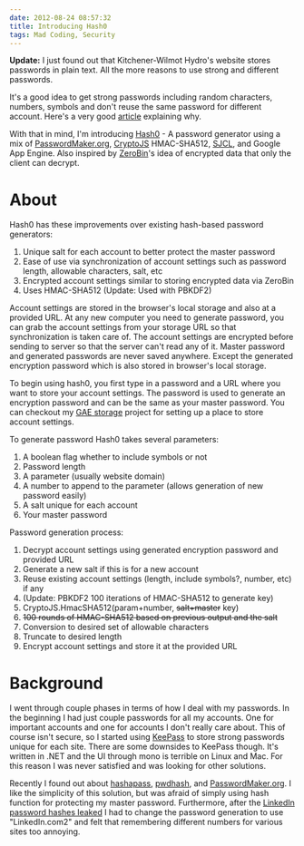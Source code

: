 ```yaml
---
date: 2012-08-24 08:57:32
title: Introducing Hash0
tags: Mad Coding, Security
---
```

**Update:** I just found out that Kitchener-Wilmot Hydro's website stores
passwords in plain text. All the more reasons to use strong and different
passwords.

It's a good idea to get strong passwords including random characters, numbers,
symbols and don't reuse the same password for different account. Here's a very
good [article][5] explaining why.

With that in mind, I'm introducing [Hash0][6] - A password generator using a mix of
[PasswordMaker.org][4], [CryptoJS][7] HMAC-SHA512, [SJCL][9], and Google
App Engine. Also inspired by [ZeroBin][10]'s idea of encrypted data that only the
client can decrypt.

# About

Hash0 has these improvements over existing hash-based password generators:

1. Unique salt for each account to better protect the master password
1. Ease of use via synchronization of account settings such as password length,
   allowable characters, salt, etc
1. Encrypted account settings similar to storing encrypted data via ZeroBin
1. Uses HMAC-SHA512 (Update: Used with PBKDF2)

Account settings are stored in the browser's local storage and also at a
provided URL. At any new computer you need to generate password, you can grab
the account settings from your storage URL so that synchronization is taken
care of. The account settings are encrypted before sending to server so that
the server can't read any of it. Master password and generated passwords are
never saved anywhere. Except the generated encryption password which is also
stored in browser's local storage.

To begin using hash0, you first type in a password and a URL where you want to
store your account settings. The password is used to generate an encryption
password and can be the same as your master password. You can checkout my [GAE
storage][11] project for setting up a place to store account settings.

To generate password Hash0 takes several parameters:

1. A boolean flag whether to include symbols or not
1. Password length
1. A parameter (usually website domain)
1. A number to append to the parameter (allows generation of new password
   easily)
1. A salt unique for each account
1. Your master password

Password generation process:

1. Decrypt account settings using generated encryption password and provided
   URL
1. Generate a new salt if this is for a new account
1. Reuse existing account settings (length, include symbols?, number, etc) if
   any
1. (Update: PBKDF2 100 iterations of HMAC-SHA512 to generate key)
1. CryptoJS.HmacSHA512(param+number, <del>salt+master</del> key)
1. <del>100 rounds of HMAC-SHA512 based on previous output and the salt</del>
1. Conversion to desired set of allowable characters
1. Truncate to desired length
1. Encrypt account settings and store it at the provided URL

# Background

I went through couple phases in terms of how I deal with my passwords. In the
beginning I had just couple passwords for all my accounts. One for important
accounts and one for accounts I don't really care about. This of course isn't
secure, so I started using [KeePass][1] to store strong passwords unique for
each site. There are some downsides to KeePass though. It's written in .NET and
the UI through mono is terrible on Linux and Mac. For this reason I was never
satisfied and was looking for other solutions.

Recently I found out about [hashapass][2], [pwdhash][3], and
[PasswordMaker.org][4]. I like the simplicity of this solution, but was afraid
of simply using hash function for protecting my master password. Furthermore,
after the [LinkedIn password hashes leaked][8] I had to change the password
generation to use "LinkedIn.com2" and felt that remembering different numbers
for various sites too annoying.

  [1]: http://keepass.info/
  [2]: http://www.hashapass.com/
  [3]: https://www.pwdhash.com/
  [4]: http://passwordmaker.org/
  [5]: http://arstechnica.com/security/2012/08/passwords-under-assault/
  [6]: https://github.com/dannysu/hash0
  [7]: http://code.google.com/p/crypto-js/
  [8]: http://arstechnica.com/security/2012/06/8-million-leaked-passwords-connected-to-linkedin/
  [9]: http://crypto.stanford.edu/sjcl/
  [10]: http://sebsauvage.net/paste/
  [11]: https://github.com/dannysu/gae_storage
